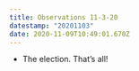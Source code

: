 ```yaml
---
title: Observations 11-3-20
datestamp: "20201103"
date: 2020-11-09T10:49:01.670Z
---
```

- The election. That’s all!